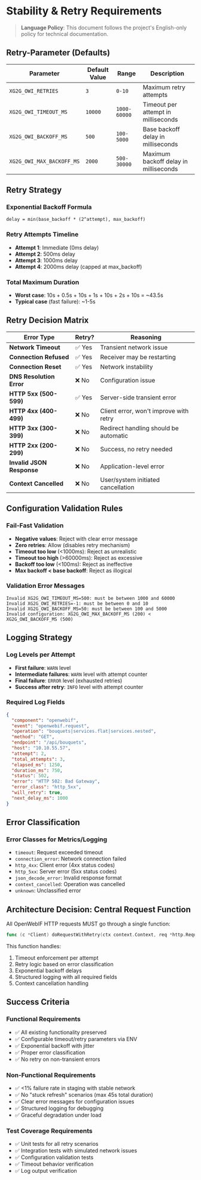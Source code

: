 # Stability & Retry Requirements

> **Language Policy**: This document follows the project's English-only policy for technical documentation.

## Retry-Parameter (Defaults)

| Parameter | Default Value | Range | Description |
|-----------|---------------|--------|-------------|
| `XG2G_OWI_RETRIES` | `3` | `0-10` | Maximum retry attempts |
| `XG2G_OWI_TIMEOUT_MS` | `10000` | `1000-60000` | Timeout per attempt in milliseconds |
| `XG2G_OWI_BACKOFF_MS` | `500` | `100-5000` | Base backoff delay in milliseconds |
| `XG2G_OWI_MAX_BACKOFF_MS` | `2000` | `500-30000` | Maximum backoff delay in milliseconds |

## Retry Strategy

### Exponential Backoff Formula

```text
delay = min(base_backoff * (2^attempt), max_backoff)
```

### Retry Attempts Timeline

- **Attempt 1**: Immediate (0ms delay)
- **Attempt 2**: 500ms delay  
- **Attempt 3**: 1000ms delay
- **Attempt 4**: 2000ms delay (capped at max_backoff)

### Total Maximum Duration

- **Worst case**: 10s + 0.5s + 10s + 1s + 10s + 2s + 10s = ~43.5s
- **Typical case** (fast failure): ~1-5s

## Retry Decision Matrix

| Error Type | Retry? | Reasoning |
|------------|--------|-----------|
| **Network Timeout** | ✅ Yes | Transient network issue |
| **Connection Refused** | ✅ Yes | Receiver may be restarting |
| **Connection Reset** | ✅ Yes | Network instability |
| **DNS Resolution Error** | ❌ No | Configuration issue |
| **HTTP 5xx (500-599)** | ✅ Yes | Server-side transient error |
| **HTTP 4xx (400-499)** | ❌ No | Client error, won't improve with retry |
| **HTTP 3xx (300-399)** | ❌ No | Redirect handling should be automatic |
| **HTTP 2xx (200-299)** | ❌ No | Success, no retry needed |
| **Invalid JSON Response** | ❌ No | Application-level error |
| **Context Cancelled** | ❌ No | User/system initiated cancellation |

## Configuration Validation Rules

### Fail-Fast Validation

- **Negative values**: Reject with clear error message
- **Zero retries**: Allow (disables retry mechanism)
- **Timeout too low** (<1000ms): Reject as unrealistic
- **Timeout too high** (>60000ms): Reject as excessive
- **Backoff too low** (<100ms): Reject as ineffective
- **Max backoff < base backoff**: Reject as illogical

### Validation Error Messages

```text
Invalid XG2G_OWI_TIMEOUT_MS=500: must be between 1000 and 60000
Invalid XG2G_OWI_RETRIES=-1: must be between 0 and 10
Invalid XG2G_OWI_BACKOFF_MS=50: must be between 100 and 5000
Invalid configuration: XG2G_OWI_MAX_BACKOFF_MS (200) < XG2G_OWI_BACKOFF_MS (500)
```

## Logging Strategy

### Log Levels per Attempt

- **First failure**: `WARN` level
- **Intermediate failures**: `WARN` level with attempt counter
- **Final failure**: `ERROR` level (exhausted retries)
- **Success after retry**: `INFO` level with attempt counter

### Required Log Fields

```json
{
  "component": "openwebif",
  "event": "openwebif.request",
  "operation": "bouquets|services.flat|services.nested",
  "method": "GET",
  "endpoint": "/api/bouquets",
  "host": "10.10.55.57",
  "attempt": 2,
  "total_attempts": 3,
  "elapsed_ms": 1250,
  "duration_ms": 750,
  "status": 502,
  "error": "HTTP 502: Bad Gateway",
  "error_class": "http_5xx",
  "will_retry": true,
  "next_delay_ms": 1000
}
```

## Error Classification

### Error Classes for Metrics/Logging

- `timeout`: Request exceeded timeout
- `connection_error`: Network connection failed
- `http_4xx`: Client error (4xx status codes)
- `http_5xx`: Server error (5xx status codes)  
- `json_decode_error`: Invalid response format
- `context_cancelled`: Operation was cancelled
- `unknown`: Unclassified error

## Architecture Decision: Central Request Function

All OpenWebIF HTTP requests MUST go through a single function:

```go
func (c *Client) doRequestWithRetry(ctx context.Context, req *http.Request) (*http.Response, error)
```

This function handles:

1. Timeout enforcement per attempt
2. Retry logic based on error classification
3. Exponential backoff delays
4. Structured logging with all required fields
5. Context cancellation handling

## Success Criteria

### Functional Requirements

- ✅ All existing functionality preserved
- ✅ Configurable timeout/retry parameters via ENV
- ✅ Exponential backoff with jitter
- ✅ Proper error classification
- ✅ No retry on non-transient errors

### Non-Functional Requirements

- ✅ <1% failure rate in staging with stable network
- ✅ No "stuck refresh" scenarios (max 45s total duration)
- ✅ Clear error messages for configuration issues
- ✅ Structured logging for debugging
- ✅ Graceful degradation under load

### Test Coverage Requirements

- ✅ Unit tests for all retry scenarios
- ✅ Integration tests with simulated network issues
- ✅ Configuration validation tests
- ✅ Timeout behavior verification
- ✅ Log output verification
